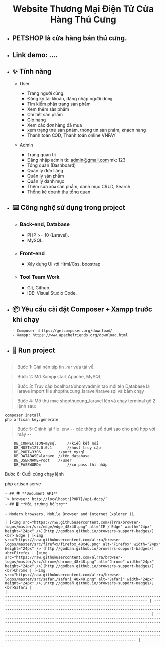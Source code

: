   <h1 align="center"><b>Website Thương Mại Điện Tử Cửa Hàng Thú Cưng</b></h1>

- ## PETSHOP là cửa hàng bán thú cưng.
- ## Link demo: ....

- ## ✨ **Tính năng**
    - User
        - Trang người dùng.
        - Đăng ký tài khoản, đăng nhập người dùng
        -	Tìm kiếm phân trang sản phẩm
        -	Xem thêm sản phẩm
        -	Chi tiết sản phẩm
        -	Giỏ hàng
        -	Xem các đơn hàng đã mua
        -	xem trạng thái sản phẩm, thông tin sản phẩm, khách hàng
        -	Thanh toán COD, Thanh toán online VNPAY
    
    - Admin
        -	Trang quản trị
        -	Đăng nhập admin      tk: admin@gmail.com mk: 123
        -	Tổng quan (Dashboard)
        -	Quản lý đơn hàng 
        -	Quản lý sản phẩm 
        -	Quản lý danh mục 
        -	Thêm sửa xóa sản phẩm, danh mục CRUD, Search
        -	Thống kê doanh thu tổng quan
- ## ⌨️ **Công nghệ sử dụng trong project**

  - ### **Back-end, Database**
    - PHP >= 10 (Laravel).
    - MySQL.
  - ### **Front-end**     
    - Xây dựng UI với Html/Css, boostrap
  - ### **Tool Team Work**
    - Git, Github.
    - IDE: Visual Studio Code.
- ## 📦 **Yêu cầu cài đặt Composer + Xampp trước khi chạy**

  ```
  - Composer :https://getcomposer.org/download/
  - Xampp: https://www.apachefriends.org/download.html
  ```

- ## 🔨 **Run project**
  ```
 > Bước 1: Giải nén tập tin .rar vừa tải về.

 > Bước 2: Mở Xampp start Apache, MySQL

 > Bước 3: Truy cập localhost/phpmyadmin tạo mới tên Database là larave
        import file shopthucung_laravel/larave.sql và bấm chạy

 > Bước 4: Mở thư mục shopthucung_laravel lên và chạy terminal gõ 2 lệnh sau:

    composer install
    php artisan key:generate

 > Bước 5: Chỉnh lại file .env
        -- các thông số dưới sao cho phù hợp với máy --
        
        DB_CONNECTION=mysql  	//kiểu kết nối
        DB_HOST=127.0.0.1   	//host truy cập
        DB_PORT=3306    	//port mysql
        DB_DATABASE=larave 	//tên database
        DB_USERNAME=root  	//user
        DB_PASSWORD=         	//có pass thì nhập
Bước 6: Cuối cùng chạy lệnh 

php artisan serve

  ```
- ## 🌍 **Document API**
  `> browser: http://localhost:{PORT}/api-docs/`
- ## 🖥 **Môi trường hỗ trợ**

  - Modern browsers, Mobile Browser and Internet Explorer 11.

  | [<img src="https://raw.githubusercontent.com/alrra/browser-logos/master/src/edge/edge_48x48.png" alt="IE / Edge" width="24px" height="24px" />](http://godban.github.io/browsers-support-badges/)<br> Edge | [<img src="https://raw.githubusercontent.com/alrra/browser-logos/master/src/firefox/firefox_48x48.png" alt="Firefox" width="24px" height="24px" />](http://godban.github.io/browsers-support-badges/)<br>Firefox | [<img src="https://raw.githubusercontent.com/alrra/browser-logos/master/src/chrome/chrome_48x48.png" alt="Chrome" width="24px" height="24px" />](http://godban.github.io/browsers-support-badges/)<br>Chrome | [<img src="https://raw.githubusercontent.com/alrra/browser-logos/master/src/safari/safari_48x48.png" alt="Safari" width="24px" height="24px" />](http://godban.github.io/browsers-support-badges/)<br>Safari |
  | ---------------------------------------------------------------------------------------------------------------------------------------------------------------------------------------------------------- | ---------------------------------------------------------------------------------------------------------------------------------------------------------------------------------------------------------------- | ------------------------------------------------------------------------------------------------------------------------------------------------------------------------------------------------------------ | ------------------------------------------------------------------------------------------------------------------------------------------------------------------------------------------------------------ |
